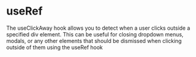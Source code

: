 # useRef
The useClickAway hook allows you to detect when a user clicks outside a specified div element. This can be useful for closing dropdown menus, modals, or any other elements that should be dismissed when clicking outside of them using the useRef hook

